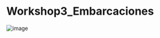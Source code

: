 # Workshop3_Embarcaciones

![image](https://github.com/SebasMedina22/Workshop3_Embarcaciones/assets/132634556/588eccab-9758-4699-9928-f7da5dcce4ac)
